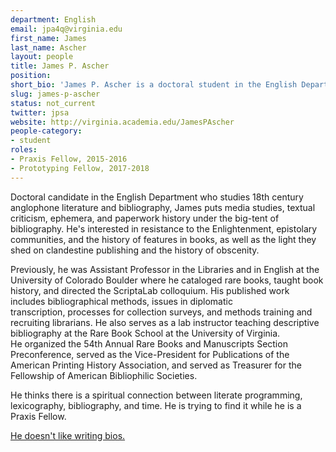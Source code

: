 ```yaml
---
department: English
email: jpa4q@virginia.edu
first_name: James
last_name: Ascher
layout: people
title: James P. Ascher
position:
short_bio: 'James P. Ascher is a doctoral student in the English Department at the University of Virginia and a dedicated bibliographer.'
slug: james-p-ascher
status: not_current
twitter: jpsa
website: http://virginia.academia.edu/JamesPAscher
people-category:
- student
roles:
- Praxis Fellow, 2015-2016
- Prototyping Fellow, 2017-2018
---
```


Doctoral candidate in the English Department who studies 18th century anglophone literature and bibliography, James puts media studies, textual criticism, ephemera, and paperwork history under the big-tent of bibliography. He's interested in resistance to the Enlightenment, epistolary communities, and the history of features in books, as well as the light they shed on clandestine publishing and the history of obscenity.

Previously, he was Assistant Professor in the Libraries and in English at the University of Colorado Boulder where he cataloged rare books, taught book history, and directed the ScriptaLab colloquium. His published work includes bibliographical methods, issues in diplomatic transcription, processes for collection surveys, and methods training and recruiting librarians. He also serves as a lab instructor teaching descriptive bibliography at the Rare Book School at the University of Virginia. He organized the 54th Annual Rare Books and Manuscripts Section Preconference, served as the Vice-President for Publications of the American Printing History Association, and served as Treasurer for the Fellowship of American Bibliophilic Societies.

He thinks there is a spiritual connection between literate programming, lexicography, bibliography, and time. He is trying to find it while he is a Praxis Fellow.

[He doesn't like writing bios.](https://praxis.scholarslab.org/blog/2015/10/01/jpsabio/)
